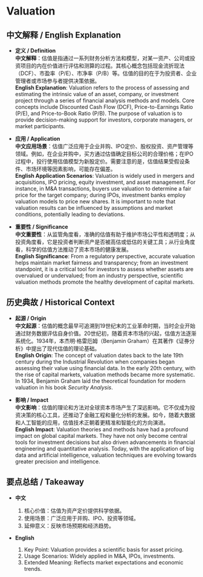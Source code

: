 # Valuation

## 中文解释 / English Explanation

* **定义 / Definition**  
  **中文解释**：估值是指通过一系列财务分析方法和模型，对某一资产、公司或投资项目的内在价值进行评估和测算的过程。其核心概念包括现金流折现法（DCF）、市盈率（P/E）、市净率（P/B）等。估值的目的在于为投资者、企业管理者或市场参与者提供决策依据。  
  **English Explanation**: Valuation refers to the process of assessing and estimating the intrinsic value of an asset, company, or investment project through a series of financial analysis methods and models. Core concepts include Discounted Cash Flow (DCF), Price-to-Earnings Ratio (P/E), and Price-to-Book Ratio (P/B). The purpose of valuation is to provide decision-making support for investors, corporate managers, or market participants.

* **应用 / Application**  
  **中文应用场景**：估值广泛应用于企业并购、IPO定价、股权投资、资产管理等领域。例如，在企业并购中，买方通过估值确定目标公司的合理价格；在IPO过程中，投行使用估值模型为新股定价。需要注意的是，估值结果受假设条件、市场环境等因素影响，可能存在偏差。  
  **English Application Scenarios**: Valuation is widely used in mergers and acquisitions, IPO pricing, equity investment, and asset management. For instance, in M&A transactions, buyers use valuation to determine a fair price for the target company; during IPOs, investment banks employ valuation models to price new shares. It is important to note that valuation results can be influenced by assumptions and market conditions, potentially leading to deviations.

* **重要性 / Significance**  
  **中文重要性**：从监管角度看，准确的估值有助于维护市场公平性和透明度；从投资角度看，它是投资者判断资产是否被高估或低估的关键工具；从行业角度看，科学的估值方法推动了资本市场的健康发展。  
  **English Significance**: From a regulatory perspective, accurate valuation helps maintain market fairness and transparency; from an investment standpoint, it is a critical tool for investors to assess whether assets are overvalued or undervalued; from an industry perspective, scientific valuation methods promote the healthy development of capital markets.

## 历史典故 / Historical Context

* **起源 / Origin**  
  **中文起源**：估值的概念最早可追溯到19世纪末的工业革命时期，当时企业开始通过财务数据评估自身价值。20世纪初，随着资本市场的兴起，估值方法逐渐系统化。1934年，本杰明·格雷厄姆（Benjamin Graham）在其著作《证券分析》中提出了现代估值的理论基础。  
  **English Origin**: The concept of valuation dates back to the late 19th century during the Industrial Revolution when companies began assessing their value using financial data. In the early 20th century, with the rise of capital markets, valuation methods became more systematic. In 1934, Benjamin Graham laid the theoretical foundation for modern valuation in his book *Security Analysis*.

* **影响 / Impact**  
  **中文影响**：估值的理论和方法对全球资本市场产生了深远影响。它不仅成为投资决策的核心工具，还推动了金融工程和量化分析的发展。如今，随着大数据和人工智能的应用，估值技术正朝着更精准和智能化的方向演进。  
  **English Impact**: Valuation theories and methods have had a profound impact on global capital markets. They have not only become central tools for investment decisions but also driven advancements in financial engineering and quantitative analysis. Today, with the application of big data and artificial intelligence, valuation techniques are evolving towards greater precision and intelligence.

## 要点总结 / Takeaway

* **中文**  
  1. 核心价值：估值为资产定价提供科学依据。
  2. 使用场景：广泛应用于并购、IPO、投资等领域。
  3. 延伸意义：反映市场预期和经济趋势。

* **English**  
  1. Key Point: Valuation provides a scientific basis for asset pricing.
  2. Usage Scenarios: Widely applied in M&A, IPOs, investments.
  3. Extended Meaning: Reflects market expectations and economic trends.